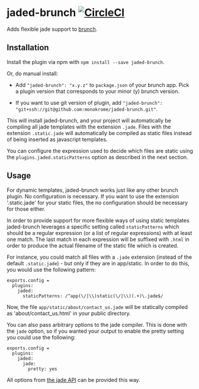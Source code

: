 jaded-brunch [![CircleCI](https://circleci.com/gh/monokrome/jaded-brunch.svg?style=svg)](https://circleci.com/gh/monokrome/jaded-brunch)
============

Adds flexible jade support to [brunch](http://brunch.io).

Installation
------------

Install the plugin via npm with `npm install --save jaded-brunch`.

Or, do manual install:

* Add `"jaded-brunch": "x.y.z"` to `package.json` of your brunch app.
  Pick a plugin version that corresponds to your minor (y) brunch version.

* If you want to use git version of plugin, add
  `"jaded-brunch": "git+ssh://git@github.com:monokrome/jaded-brunch.git"`.

This will install jaded-brunch, and your project will automatically be
compiling all jade templates with the extension `.jade`. Files with the
extension `.static.jade` will automatically be compiled as static files
instead of being inserted as javascript templates.

You can configure the expression used to decide which files are static 
using the `plugins.jaded.staticPatterns` option as described in the next
section.

Usage
-----

For dynamic templates, jaded-brunch works just like any other brunch plugin. No
configuration is necessary. If you want to use the extension '.static.jade' for
your static files, the no configuration should be necessary for those either.

In order to provide support for more flexible ways of using static templates
jaded-brunch leverages a specific setting called `staticPatterns` which should
be a regular expression (or a list of regular expressions) with at least one
match. The last match in each expression will be suffixed with `.html` in order
to produce the actual filename of the static file which is created.

For instance, you could match all files with a `.jade` extension (instead of
the default `.static.jade`) - but only if they are in app/static. In order to
do this, you would use the following pattern:

    exports.config =
      plugins:
        jaded:
          staticPatterns: /^app(\/|\\)static(\/|\\)(.+)\.jade$/

Now, the file `app/static/about/contact_us.jade` will be statically compiled
as 'about/contact_us.html' in your public directory.

You can also pass arbitrary options to the jade compiler. This is done with
the `jade` option, so if you wanted your output to enable the pretty setting
you could use the following:

    exports.config =
      plugins:
        jaded:
          jade:
            pretty: yes

All options from [the jade API][api] can be provided this way.


[api]: http://jade-lang.com/api/ "Jade API"

